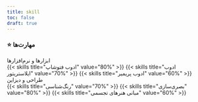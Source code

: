 ```yaml
---
title: skill
toc: false
draft: true
---
```


<div class="box">
            <h3 style="align-items: baseline;"> ⭐ مهارت‌ها</h3>
                <div class="skills-section">
                    <div class="skills-card">
                        <div class="skills-header">ابزارها و نرم‌افزارها</div>
                            {{< skills title="ادوب فتوشاپ" value="80%" >}}
                            {{< skills title="ادوب ایلاستریتور" value="70%" >}}
                            {{< skills title="ادوب پریمیر" value="60%" >}}
                    </div>
                    <div class="skills-card">
                        <div class="skills-header">طراحی و دیزاین</div>
                            {{< skills title="رنگ‌شناسی" value="70%" >}}
                            {{< skills title="بصری‌سازی" value="80%" >}}
                            {{< skills title="مبانی هنرهای تجسمی" value="60%" >}}
                    </div>
                </div>
        </div>



